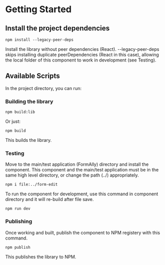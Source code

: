 # Getting Started

## Install the project dependencies

```
npm install --legacy-peer-deps
```

Install the library without peer dependencies (React). --legacy-peer-deps
skips installing duplicate peerDependencies (React in this case),
allowing the local folder of this component to work in development
(see Testing).

## Available Scripts

In the project directory, you can run:

### Building the library

```
npm build:lib
```

Or just:

```
npm build
```

This builds the library.

### Testing

Move to the main/test application (FormAlly) directory and install the
component. This component and the main/test application must be in the
same high level directory, or change the path (../) appropriately.

```
npm i file:../form-edit
```

To run the component for development, use this command in component
directory and it will re-build after file save.

```
npm run dev
```


### Publishing

Once working and built, publish the component to NPM registery with this
command.

```
npm publish
```

This publishes the library to NPM.
